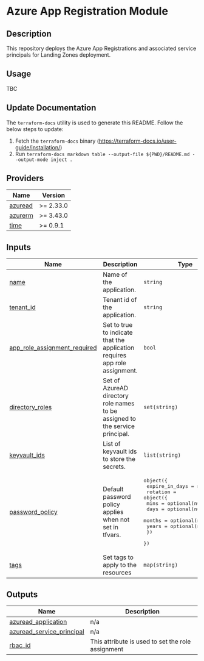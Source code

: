 
# Azure App Registration Module

## Description

This repository deploys the Azure App Registrations and associated service principals for Landing Zones deployment.

## Usage

TBC

## Update Documentation

The `terraform-docs` utility is used to generate this README. Follow the below steps to update:

1. Fetch the `terraform-docs` binary (https://terraform-docs.io/user-guide/installation/)
2. Run `terraform-docs markdown table --output-file ${PWD}/README.md --output-mode inject .`

<!-- BEGIN_TF_DOCS -->
## Providers

| Name | Version |
|------|---------|
| <a name="provider_azuread"></a> [azuread](#provider\_azuread) | >= 2.33.0 |
| <a name="provider_azurerm"></a> [azurerm](#provider\_azurerm) | >= 3.43.0 |
| <a name="provider_time"></a> [time](#provider\_time) | >= 0.9.1 |

## Inputs

| Name | Description | Type | Default | Required |
|------|-------------|------|---------|:--------:|
| <a name="input_name"></a> [name](#input\_name) | Name of the application. | `string` | n/a | yes |
| <a name="input_tenant_id"></a> [tenant\_id](#input\_tenant\_id) | Tenant id of the application. | `string` | n/a | yes |
| <a name="input_app_role_assignment_required"></a> [app\_role\_assignment\_required](#input\_app\_role\_assignment\_required) | Set to true to indicate that the application requires app role assignment. | `bool` | `true` | no |
| <a name="input_directory_roles"></a> [directory\_roles](#input\_directory\_roles) | Set of AzureAD directory role names to be assigned to the service principal. | `set(string)` | `[]` | no |
| <a name="input_keyvault_ids"></a> [keyvault\_ids](#input\_keyvault\_ids) | List of keyvault ids to store the secrets. | `list(string)` | `[]` | no |
| <a name="input_password_policy"></a> [password\_policy](#input\_password\_policy) | Default password policy applies when not set in tfvars. | <pre>object({<br/>    expire_in_days = number<br/>    rotation = object({<br/>      mins   = optional(number)<br/>      days   = optional(number)<br/>      months = optional(number, 1)<br/>      years  = optional(number)<br/>    })<br/>  })</pre> | <pre>{<br/>  "expire_in_days": 180,<br/>  "rotation": {<br/>    "months": 1<br/>  }<br/>}</pre> | no |
| <a name="input_tags"></a> [tags](#input\_tags) | Set tags to apply to the resources | `map(string)` | `{}` | no |

## Outputs

| Name | Description |
|------|-------------|
| <a name="output_azuread_application"></a> [azuread\_application](#output\_azuread\_application) | n/a |
| <a name="output_azuread_service_principal"></a> [azuread\_service\_principal](#output\_azuread\_service\_principal) | n/a |
| <a name="output_rbac_id"></a> [rbac\_id](#output\_rbac\_id) | This attribute is used to set the role assignment |
<!-- END_TF_DOCS -->